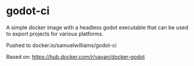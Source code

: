 # godot-ci

A simple docker image with a headless godot executable that can be used to export projects for various platforms.

Pushed to docker.io/samuelwilliams/godot-ci

Based on: https://hub.docker.com/r/vayan/docker-godot
